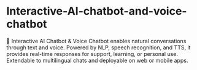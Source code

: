 # Interactive-AI-chatbot-and-voice-chatbot
🤖 Interactive AI Chatbot &amp; Voice Chatbot enables natural conversations through text and voice. Powered by NLP, speech recognition, and TTS, it provides real-time responses for support, learning, or personal use. Extendable to multilingual chats and deployable on web or mobile apps.
